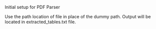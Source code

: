 Initial setup for PDF Parser

Use the path location of file in place of the dummy path.
Output will be located in extracted_tables.txt file.
